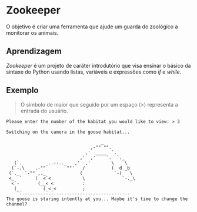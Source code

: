 # Zookeeper

O objetivo é criar uma ferramenta que ajude um guarda do zoológico a monitorar os animais.

## Aprendizagem

*Zookeeper* é um projeto de caráter introdutório que visa ensinar o básico da sintaxe do Python usando listas, variáveis e expressões como *if* e *while*.

## Exemplo

> O símbolo de maior que seguido por um espaço (>) representa a entrada do usuário. 

	Please enter the number of the habitat you would like to view: > 3
	
	Switching on the camera in the goose habitat...

                                        _
                                    ,-"" "".
                                  ,'  ____  `.
                                ,'  ,'    `.  `._
	   (`.         _..--.._   ,'  ,'        \    \
	  (`-.\    .-""        ""'   /          (  d _b
	 (`._  `-"" ,._             (            `-(   \
	 <_  `     (  <`<            \              `-._\
	  <`-       (__< <           :
	   (__        (_<_<          ;
	    `------------------------------------------
	The goose is staring intently at you... Maybe it's time to change the channel?

